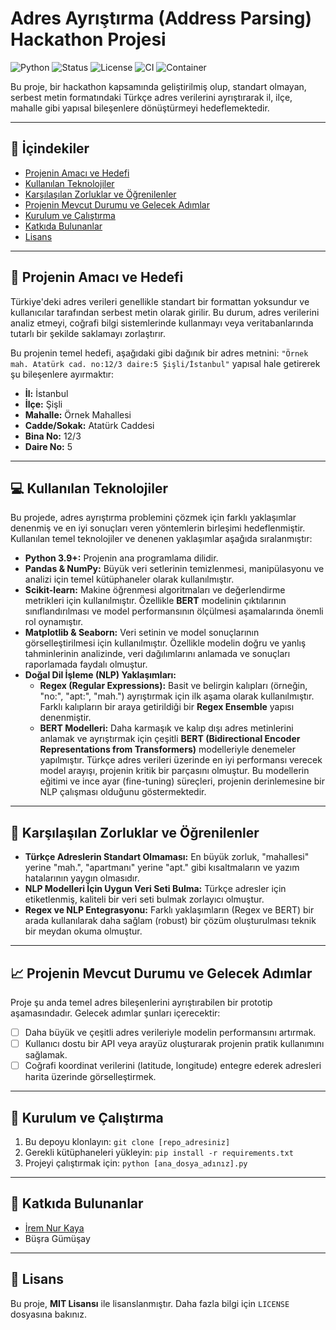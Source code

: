 # Adres Ayrıştırma (Address Parsing) Hackathon Projesi

![Python](https://img.shields.io/badge/Python-3.9%2B-blue.svg)
![Status](https://img.shields.io/badge/Status-Geliştirme%20Aşamasında-yellow.svg)
![License](https://img.shields.io/badge/License-MIT-green.svg)
![CI](https://github.com/irem-kaya/address-hackathon/actions/workflows/ci.yml/badge.svg)
![Container](https://img.shields.io/badge/container-GHCR-blue)

Bu proje, bir hackathon kapsamında geliştirilmiş olup, standart olmayan, serbest metin formatındaki Türkçe adres verilerini ayrıştırarak il, ilçe, mahalle gibi yapısal bileşenlere dönüştürmeyi hedeflemektedir.

---
## 📜 İçindekiler
- [Projenin Amacı ve Hedefi](#-projenin-amacı-ve-hedefi)
- [Kullanılan Teknolojiler](#-kullanılan-teknolojiler)
- [Karşılaşılan Zorluklar ve Öğrenilenler](#-karşılaşılan-zorluklar-ve-öğrenilenler)
- [Projenin Mevcut Durumu ve Gelecek Adımlar](#-projenin-mevcut-durumu-ve-gelecek-adımlar)
- [Kurulum ve Çalıştırma](#-kurulum-ve-çalıştırma)
- [Katkıda Bulunanlar](#-katkıda-bulunanlar)
- [Lisans](#-lisans)

---
## 🎯 Projenin Amacı ve Hedefi

Türkiye'deki adres verileri genellikle standart bir formattan yoksundur ve kullanıcılar tarafından serbest metin olarak girilir. Bu durum, adres verilerini analiz etmeyi, coğrafi bilgi sistemlerinde kullanmayı veya veritabanlarında tutarlı bir şekilde saklamayı zorlaştırır.

Bu projenin temel hedefi, aşağıdaki gibi dağınık bir adres metnini:
`"Örnek mah. Atatürk cad. no:12/3 daire:5 Şişli/İstanbul"`
yapısal hale getirerek şu bileşenlere ayırmaktır:
- **İl:** İstanbul
- **İlçe:** Şişli
- **Mahalle:** Örnek Mahallesi
- **Cadde/Sokak:** Atatürk Caddesi
- **Bina No:** 12/3
- **Daire No:** 5

---
## 💻 Kullanılan Teknolojiler

Bu projede, adres ayrıştırma problemini çözmek için farklı yaklaşımlar denenmiş ve en iyi sonuçları veren yöntemlerin birleşimi hedeflenmiştir. Kullanılan temel teknolojiler ve denenen yaklaşımlar aşağıda sıralanmıştır:

* **Python 3.9+:** Projenin ana programlama dilidir.
* **Pandas & NumPy:** Büyük veri setlerinin temizlenmesi, manipülasyonu ve analizi için temel kütüphaneler olarak kullanılmıştır.
* **Scikit-learn:** Makine öğrenmesi algoritmaları ve değerlendirme metrikleri için kullanılmıştır. Özellikle **BERT** modelinin çıktılarının sınıflandırılması ve model performansının ölçülmesi aşamalarında önemli rol oynamıştır.
* **Matplotlib & Seaborn:** Veri setinin ve model sonuçlarının görselleştirilmesi için kullanılmıştır. Özellikle modelin doğru ve yanlış tahminlerinin analizinde, veri dağılımlarını anlamada ve sonuçları raporlamada faydalı olmuştur.
* **Doğal Dil İşleme (NLP) Yaklaşımları:**
    * **Regex (Regular Expressions):** Basit ve belirgin kalıpları (örneğin, "no:", "apt:", "mah.") ayrıştırmak için ilk aşama olarak kullanılmıştır. Farklı kalıpların bir araya getirildiği bir **Regex Ensemble** yapısı denenmiştir.
    * **BERT Modelleri:** Daha karmaşık ve kalıp dışı adres metinlerini anlamak ve ayrıştırmak için çeşitli **BERT (Bidirectional Encoder Representations from Transformers)** modelleriyle denemeler yapılmıştır. Türkçe adres verileri üzerinde en iyi performansı verecek model arayışı, projenin kritik bir parçasını olmuştur. Bu modellerin eğitimi ve ince ayar (fine-tuning) süreçleri, projenin derinlemesine bir NLP çalışması olduğunu göstermektedir.

---
## 🚧 Karşılaşılan Zorluklar ve Öğrenilenler

* **Türkçe Adreslerin Standart Olmaması:** En büyük zorluk, "mahallesi" yerine "mah.", "apartmanı" yerine "apt." gibi kısaltmaların ve yazım hatalarının yaygın olmasıdır.
* **NLP Modelleri İçin Uygun Veri Seti Bulma:** Türkçe adresler için etiketlenmiş, kaliteli bir veri seti bulmak zorlayıcı olmuştur.
* **Regex ve NLP Entegrasyonu:** Farklı yaklaşımların (Regex ve BERT) bir arada kullanılarak daha sağlam (robust) bir çözüm oluşturulması teknik bir meydan okuma olmuştur.

---
## 📈 Projenin Mevcut Durumu ve Gelecek Adımlar

Proje şu anda temel adres bileşenlerini ayrıştırabilen bir prototip aşamasındadır. Gelecek adımlar şunları içerecektir:
* [ ] Daha büyük ve çeşitli adres verileriyle modelin performansını artırmak.
* [ ] Kullanıcı dostu bir API veya arayüz oluşturarak projenin pratik kullanımını sağlamak.
* [ ] Coğrafi koordinat verilerini (latitude, longitude) entegre ederek adresleri harita üzerinde görselleştirmek.

---
## 🚀 Kurulum ve Çalıştırma

1.  Bu depoyu klonlayın:
    `git clone [repo_adresiniz]`
2.  Gerekli kütüphaneleri yükleyin:
    `pip install -r requirements.txt`
3.  Projeyi çalıştırmak için:
    `python [ana_dosya_adınız].py`

---
## 🤝 Katkıda Bulunanlar

* [İrem Nur Kaya](https://github.com/irem-kaya)
* Büşra Gümüşay

---
## 📜 Lisans

Bu proje, **MIT Lisansı** ile lisanslanmıştır. Daha fazla bilgi için `LICENSE` dosyasına bakınız.
